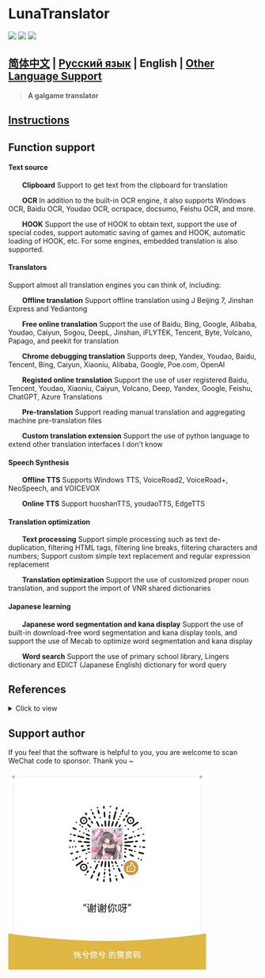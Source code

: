 # LunaTranslator 
  
<p align="left">
    <a href="./LICENSE"><img src="https://img.shields.io/github/license/HIllya51/LunaTranslator"></a>
    <a href="https://github.com/HIllya51/LunaTranslator/releases"><img src="https://img.shields.io/github/v/release/HIllya51/LunaTranslator?color=ffa"></a>
    <a href="https://github.com/HIllya51/LunaTranslator/stargazers"><img src="https://img.shields.io/github/stars/HIllya51/LunaTranslator?color=ccf"></a>
</p>
 
## [简体中文](README.md) | [Русский язык](README_ru.md) |  English | [Other Language Support](otherlang.md) 

> **A galgame translator**

## <a href="http://hillya51.github.io/#/en/" target="_blank">Instructions</a> 

## Function support

#### Text source

&emsp;&emsp;**Clipboard** Support to get text from the clipboard for translation

&emsp;&emsp;**OCR** In addition to the built-in OCR engine, it also supports Windows OCR, Baidu OCR, Youdao OCR, ocrspace, docsumo, Feishu OCR, and more.

&emsp;&emsp;**HOOK** Support the use of HOOK to obtain text, support the use of special codes, support automatic saving of games and HOOK, automatic loading of HOOK, etc. For some engines, embedded translation is also supported.

#### Translators

Support almost all translation engines you can think of, including:

&emsp;&emsp;**Offline translation** Support offline translation using J Beijing 7, Jinshan Express and Yediantong

&emsp;&emsp;**Free online translation** Support the use of Baidu, Bing, Google, Alibaba, Youdao, Caiyun, Sogou, DeepL, Jinshan, iFLYTEK, Tencent, Byte, Volcano, Papago, and peekit for translation

&emsp;&emsp;**Chrome debugging translation** Supports deep, Yandex, Youdao, Baidu, Tencent, Bing, Caiyun, Xiaoniu, Alibaba, Google, Poe.com, OpenAI

&emsp;&emsp;**Registed online translation** Support the use of user registered Baidu, Tencent, Youdao, Xiaoniu, Caiyun, Volcano, Deep, Yandex, Google, Feishu, ChatGPT, Azure Translations

&emsp;&emsp;**Pre-translation** Support reading manual translation and aggregating machine pre-translation files

&emsp;&emsp;**Custom translation extension** Support the use of python language to extend other translation interfaces I don't know


#### Speech Synthesis 

&emsp;&emsp;**Offline TTS** Supports Windows TTS, VoiceRoad2, VoiceRoad+, NeoSpeech, and VOICEVOX

&emsp;&emsp;**Online TTS** Support huoshanTTS, youdaoTTS, EdgeTTS

#### Translation optimization

&emsp;&emsp;**Text processing** Support simple processing such as text de-duplication, filtering HTML tags, filtering line breaks, filtering characters and numbers; Support custom simple text replacement and regular expression replacement

&emsp;&emsp;**Translation optimization** Support the use of customized proper noun translation, and support the import of VNR shared dictionaries

#### Japanese learning

&emsp;&emsp;**Japanese word segmentation and kana display** Support the use of built-in download-free word segmentation and kana display tools, and support the use of Mecab to optimize word segmentation and kana display

&emsp;&emsp;**Word search** Support the use of primary school library, Lingers dictionary and EDICT (Japanese English) dictionary for word query
 


## References

<details>
<summary>Click to view</summary>

* [Artikash/Textractor](https://github.com/Artikash/Textractor)

* [RapidAI/RapidOcrOnnx](https://github.com/RapidAI/RapidOcrOnnx)

* [PaddlePaddle/PaddleOCR](https://github.com/PaddlePaddle/PaddleOCR)

* [UlionTse/translators](https://github.com/UlionTse/translators)

* [Blinue/Magpie](https://github.com/Blinue/Magpie)

* [nanokina/ebyroid](https://github.com/nanokina/ebyroid)

* [xupefei/Locale-Emulator](https://github.com/xupefei/Locale-Emulator)

* [InWILL/Locale_Remulator](https://github.com/InWILL/Locale_Remulator)

* [zxyacb/ntlea](https://github.com/zxyacb/ntlea)

* [@KirpichKrasniy](https://github.com/KirpichKrasniy)

</details>


 
## Support author
 
If you feel that the software is helpful to you, you are welcome to scan WeChat code to sponsor. Thank you ~


<img src='.\\LunaTranslator\\files\\zan.jpg' style="height: 400px !important;">

